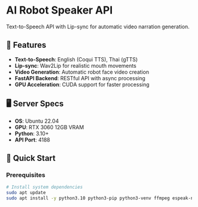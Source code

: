 # AI Robot Speaker API

Text-to-Speech API with Lip-sync for automatic video narration generation.

## 🎯 Features

- **Text-to-Speech**: English (Coqui TTS), Thai (gTTS)
- **Lip-sync**: Wav2Lip for realistic mouth movements
- **Video Generation**: Automatic robot face video creation
- **FastAPI Backend**: RESTful API with async processing
- **GPU Acceleration**: CUDA support for faster processing

## 🖥️ Server Specs

- **OS**: Ubuntu 22.04
- **GPU**: RTX 3060 12GB VRAM
- **Python**: 3.10+
- **API Port**: 4188

## 🚀 Quick Start

### Prerequisites
```bash
# Install system dependencies
sudo apt update
sudo apt install -y python3.10 python3-pip python3-venv ffmpeg espeak-ng
